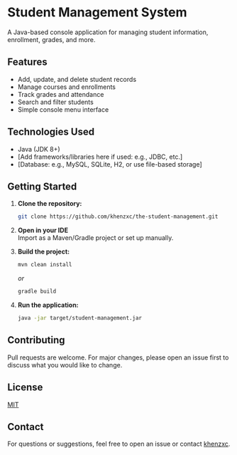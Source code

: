 # Student Management System

A Java-based console application for managing student information, enrollment, grades, and more.

## Features

- Add, update, and delete student records
- Manage courses and enrollments
- Track grades and attendance
- Search and filter students
- Simple console menu interface

## Technologies Used

- Java (JDK 8+)
- [Add frameworks/libraries here if used: e.g., JDBC, etc.]
- [Database: e.g., MySQL, SQLite, H2, or use file-based storage]

## Getting Started

1. **Clone the repository:**
   ```bash
   git clone https://github.com/khenzxc/the-student-management.git
   ```

2. **Open in your IDE**  
   Import as a Maven/Gradle project or set up manually.

3. **Build the project:**
   ```bash
   mvn clean install
   ```
   _or_
   ```bash
   gradle build
   ```

4. **Run the application:**
   ```bash
   java -jar target/student-management.jar
   ```

## Contributing

Pull requests are welcome. For major changes, please open an issue first to discuss what you would like to change.

## License

[MIT](LICENSE)

## Contact

For questions or suggestions, feel free to open an issue or contact [khenzxc](https://github.com/khenzxc).
